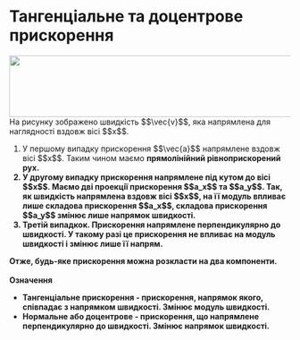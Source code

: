 # Тангенцiальне та доцентрове прискорення

<img class="image" width="600" height="110" src="https://rawgit.com/chudaol/ed-era-book-physics/master/images/chapter_3/10.png">
<br>
<div class="p3">На рисунку зображено швидкiсть $$\vec{v}$$, яка напрямлена для наглядностi вздовж вiсi $$x$$.</div>

<div class="p3"><ol>
<li>У першому випадку прискорення $$\vec{a}$$ напрямлене вздовж вiсi $$x$$. Таким чином маємо <b>прямолiнiйний рiвноприскорений рух.</li>
<li>У другому випадку прискорення напрямлене пiд кутом до вiсi $$x$$. Маємо двi проекцiї прискорення $$a_x$$ та $$a_y$$. Так, як швидкiсть напрямлена вздовж вiсi $$x$$, на її модуль впливає лише складова прискорення $$a_x$$, складова прискорення $$a_y$$ <b>змiнює лише напрямок</b> швидкостi.</li>
<li>Третiй випадкок. Прискорення напрямлене перпендикулярно до швидкостi. У такому разi це прискорення не впливає на модуль швидкостi i <b>змiнює лише її напрям.</b></li>
</ol></div>
<div class="p3">Отже, будь-яке прискорення можна розкласти на два компоненти.</div>
<br>
<div class="eoz-wrap">
<span class="eoz">Означення</span>
<div class="eoz-text">
<ul>
<li><span class="p1">Тангенцiальне прискорення</span> - прискорення, напрямок якого, спiвпадає з напрямком швидкостi. Змiнює <b>модуль</b> швидкостi.</li>
<li><span class="p1">Нормальне або доцентрове</span> - прискорення, що напрямлене перпендикулярно до швидкостi. Змiнює <b>напрямок</b> швидкостi.</li>
</ul>
</div>
</div>